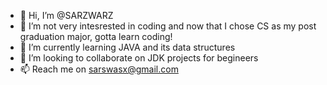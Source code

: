 - 👋 Hi, I’m @SARZWARZ
- 👀 I’m not very intesrested in coding and now that I chose CS as my post graduation major, gotta learn coding!
- 🌱 I’m currently learning JAVA and its data structures
- 💞️ I’m looking to collaborate on JDK projects for begineers 
- 📫 Reach me on sarswasx@gmail.com

<!---
SARZWARZ/SARZWARZ is a ✨ special ✨ repository because its `README.md` (this file) appears on your GitHub profile.
You can click the Preview link to take a look at your changes.
--->
